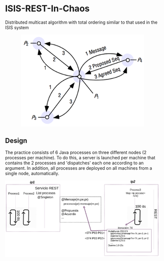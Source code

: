 # ISIS-REST-In-Chaos
Distributed multicast algorithm with total ordering similar to that used in the ISIS system

<p align="center">
  <img src="images/ISIS.PNG" alt="How the ISIS algorithm works" width="400">
</p>

## Design
The practice consists of 6 Java processes on three different nodes (2 processes per machine). To do this, a server is launched per machine that contains the 2 processes and 'dispatches' each one according to an argument. In addition, all processes are deployed on all machines from a single node, automatically.

<p align="center">
  <img src="images/Design.PNG" alt="Design" width="700">
</p>
